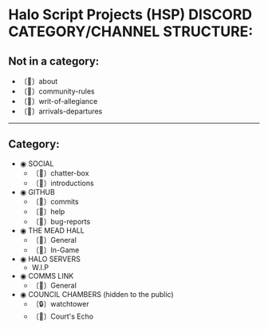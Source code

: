 # Halo Script Projects (HSP) DISCORD CATEGORY/CHANNEL STRUCTURE:

## Not in a category:

* 〔📝〕about
* 〔📕〕community-rules
* 〔📜〕writ-of-allegiance
* 〔🚪〕arrivals-departures

---

## Category:

* ◉ SOCIAL
    * 〔💬〕chatter-box
    * 〔👋〕introductions
* ◉ GITHUB
    * 〔🔔〕commits
    * 〔🙋〕help
    * 〔🐛〕bug-reports
* ◉ THE MEAD HALL
    * 〔🎤〕General
    * 〔🎤〕In-Game
* ◉ HALO SERVERS
    * W.I.P
* ◉ COMMS LINK
    * 〔🎤〕General
* ◉ COUNCIL CHAMBERS (hidden to the public)
    * 〔🔒〕watchtower
    * 〔🎤〕Court's Echo